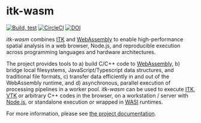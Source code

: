 itk-wasm
========

[![Build, test](https://github.com/InsightSoftwareConsortium/itk-wasm/actions/workflows/build-test.yml/badge.svg)](https://github.com/InsightSoftwareConsortium/itk-wasm/actions/workflows/build-test.yml)
[![CircleCI](https://img.shields.io/circleci/project/github/InsightSoftwareConsortium/itk-wasm/master.svg)](https://circleci.com/gh/InsightSoftwareConsortium/itk-wasm)
[![DOI](https://zenodo.org/badge/45812381.svg)](https://zenodo.org/badge/latestdoi/45812381)

*itk-wasm* combines [ITK](https://www.itk.org/) and
[WebAssembly](http://webassembly.org/) to enable high-performance spatial
analysis in a web browser, Node.js, and reproducible execution across
programming languages and hardware architectures.

The project provides tools to a) build C/C++ code to
[WebAssembly](http://webassembly.org/), b) bridge local filesystems,
JavaScript/Typescript data structures, and traditional file formats, c)
transfer data efficiently in and out of the WebAssembly runtime, and d)
asynchronous, parallel execution of processing pipelines in a worker pool.
*itk-wasm* can be used to execute [ITK](https://www.itk.org/),
[VTK](https://www.vtk.org/) or arbitrary C++ codes in the browser, on a
workstation / server with [Node.js](https://nodejs.org/), or standalone
execution or wrapped in [WASI](https://wasi.dev/) runtimes.

For more information, please see [the project
documentation](https://insightsoftwareconsortium.github.io/itk-wasm/).
